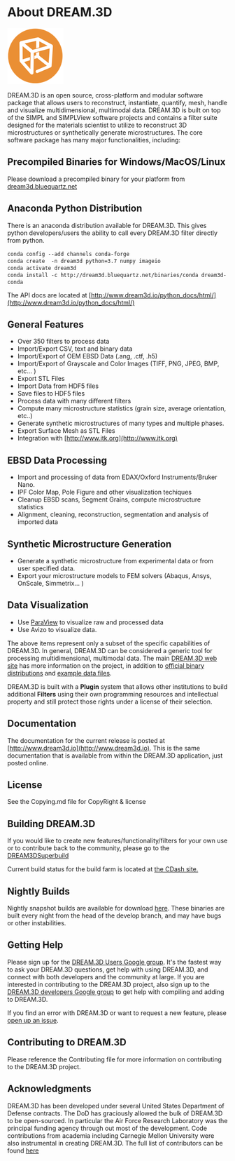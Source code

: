 # About DREAM.3D #

![DREAM3D Logo](https://github.com/BlueQuartzSoftware/DREAM3D/raw/develop/Resources/OpenSourceEdition/icons/DREAM3D%20(PNG)/128x128.png)

DREAM.3D is an open source, cross-platform and modular software package that allows users to reconstruct, instantiate, quantify, mesh, handle and visualize multidimensional, multimodal data. DREAM.3D is built on top of the SIMPL and SIMPLView software projects and contains a filter suite designed for the materials scientist to utilize to reconstruct 3D  microstructures or synthetically generate microstructures. The core software package has many major functionalities, including:

## Precompiled Binaries for Windows/MacOS/Linux ##

Please download a precompiled binary for your platform from [dream3d.bluequartz.net](http://dream3d.bluequartz.net)

## Anaconda Python Distribution ##

There is an anaconda distribution available for DREAM.3D. This gives python developers/users the ability to call every DREAM.3D
filter directly from python.

```(lang-console)
conda config --add channels conda-forge
conda create  -n dream3d python=3.7 numpy imageio
conda activate dream3d
conda install -c http://dream3d.bluequartz.net/binaries/conda dream3d-conda
```
The API docs are located at [http://www.dream3d.io/python_docs/html/](http://www.dream3d.io/python_docs/html/)

## General Features ##

+ Over 350 filters to process data
+ Import/Export CSV, text and binary data
+ Import/Export of OEM EBSD Data (.ang, .ctf, .h5)
+ Import/Export of Grayscale and Color Images (TIFF, PNG, JPEG, BMP, etc... )
+ Export STL Files
+ Import Data from HDF5 files
+ Save files to HDF5 files
+ Process data with many different filters
+ Compute many microstructure statistics (grain size, average orientation, etc..)
+ Generate synthetic microstructures of many types and multiple phases.
+ Export Surface Mesh as STL Files
+ Integration with [http://www.itk.org](http://www.itk.org)

## EBSD Data Processing ##

+ Import and processing of data from EDAX/Oxford Instruments/Bruker Nano.
+ IPF Color Map, Pole Figure and other visualization techiques
+ Cleanup EBSD scans, Segment Grains, compute microstructure statistics
+ Alignment, cleaning, reconstruction, segmentation and analysis of imported data

## Synthetic Microstructure Generation ##

+ Generate a synthetic microstructure from experimental data or from user specified data.
+ Export your microstructure models to FEM solvers (Abaqus, Ansys, OnScale, Simmetrix... )

## Data Visualization ##

+ Use [ParaView](http://www.paraview.org) to visualize raw and processed data
+ Use Avizo to visualize data.

The above items represent only a subset of the specific capabilities of DREAM.3D.  In general, DREAM.3D can be considered a generic tool for processing multidimensional, multimodal data. The main [DREAM.3D web site](http://dream3d.bluequartz.net) has more information on the project, in addition to [official binary distributions](http://dream3d.bluequartz.net/?page_id=32) and [example data files](http://www.github.com/dream3d/DREAM3D_Data). 

DREAM.3D is built with a **Plugin** system that allows other institutions to build additional **Filters** using their own programming resources and intellectual property and still protect those rights under a license of their selection.

## Documentation ##

The documentation for the current release is posted at [http://www.dream3d.io](http://www.dream3d.io). This is the same documentation that is available from within the DREAM.3D application, just posted online.

## License ##

See the Copying.md file for CopyRight & license

## Building DREAM.3D ##

If you would like to create new features/functionality/filters for your own use or to contribute back to the community, please go to the [DREAM3DSuperbuild](https://github.com/BlueQuartzSoftware/DREAM3DSuperbuild/tree/develop)

Current build status for the build farm is located at [the CDash site.](http://my.cdash.org/index.php?project=DREAM3D)

## Nightly Builds ##

Nightly snapshot builds are available for download [here](http://dream3d.bluequartz.net/binaries/experimental/). These binaries are built every night from the head of the develop branch, and may have bugs or other instabilities.

## Getting Help ##

Please sign up for the [DREAM.3D Users Google group](https://groups.google.com/forum/?hl=en#!forum/dream3d-users). It's the fastest way to ask your DREAM.3D questions, get help with using DREAM.3D, and connect with both developers and the community at large.  If you are interested in contributing to the DREAM.3D project, also sign up to the [DREAM.3D developers Google group](https://groups.google.com/forum/?hl=en#!forum/dream3d-developers) to get help with compiling and adding to DREAM.3D.

If you find an error with DREAM.3D or want to request a new feature, please [open up an issue](https://github.com/bluequartzsoftware/DREAM3D/issues).

## Contributing to DREAM.3D ##

Please reference the Contributing file for more information on contributing to the DREAM.3D project.

## Acknowledgments ##

DREAM.3D has been developed under several United States Department of Defense contracts. The DoD has graciously allowed the bulk of DREAM.3D to be open-sourced. In particular the Air Force Research Laboratory was the principal funding agency through out most of the development. Code contributions from academia including Carnegie Mellon University were also instrumental in creating DREAM.3D. The full list of contributors can be found [here](https://github.com/BlueQuartzSoftware/DREAM3D/raw/develop/Documentation/ReferenceManual/5_ReleaseNotes/Acknowledgements.md)

